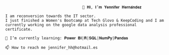                                 	  👋 𝐇𝐢, 𝐈’𝐦 𝐘𝐞𝐧𝐧𝐢𝐟𝐞𝐫 𝐇𝐞𝐫𝐧𝐚́𝐧𝐝𝐞𝐳
                                                  
    I am reconversion towards the IT sector.     
    I just finished a Women's Bootcamp at Tech Glovo & KeepCoding and I am currently working on the google data analysis professional certificate.                                     
                                                 
	🌱 I’m currently learning: 𝐏𝐨𝐰𝐞𝐫 𝐁𝐈|𝐑|𝐒𝐐𝐋|𝐍𝐮𝐦𝐏𝐲|𝐏𝐚𝐧𝐝𝐚𝐬
																			
	📫 How to reach me jennifer_hh@hotmail.es


	
